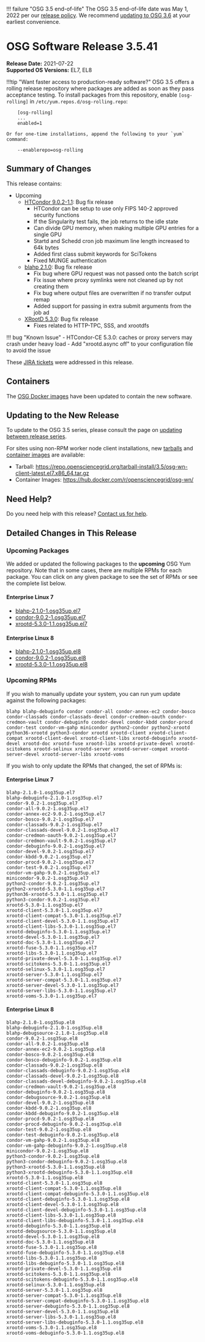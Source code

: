 !!! failure "OSG 3.5 end-of-life"
    The OSG 3.5 end-of-life date was May 1, 2022 per our
    [release policy](https://opensciencegrid.org/technology/policy/release-series/).
    We recommend
    [updating to OSG 3.6](../updating-to-osg-36.md)
    at your earliest convenience.

OSG Software Release 3.5.41
===========================

**Release Date:** 2021-07-22  
**Supported OS Versions:** EL7, EL8

!!!tip "Want faster access to production-ready software?"
    OSG 3.5 offers a rolling release repository where packages are added as soon as they pass acceptance testing.
    To install packages from this repository, enable `[osg-rolling]` in `/etc/yum.repos.d/osg-rolling.repo`:

        [osg-rolling]
        ...
        enabled=1

    Or for one-time installations, append the following to your `yum` command:

        --enablerepo=osg-rolling

Summary of Changes
------------------

This release contains:

-   Upcoming
    -   [HTCondor 9.0.2-1.1](https://www-auth.cs.wisc.edu/lists/htcondor-world/2021/msg00014.shtml): Bug fix release
        -   HTCondor can be setup to use only FIPS 140-2 approved security functions
        -   If the Singularity test fails, the job returns to the idle state
        -   Can divide GPU memory, when making multiple GPU entries for a single GPU
        -   Startd and Schedd cron job maximum line length increased to 64k bytes
        -   Added first class submit keywords for SciTokens
        -   Fixed MUNGE authentication
    -   [blahp 2.1.0](https://github.com/htcondor/BLAH/releases/tag/v2.1.0): Bug fix release
        -   Fix bug where GPU request was not passed onto the batch script
        -   Fix issue where proxy symlinks were not cleaned up by not creating them
        -   Fix bug where output files are overwritten if no transfer output remap
        -   Added support for passing in extra submit arguments from the job ad
    -   [XRootD 5.3.0](https://github.com/xrootd/xrootd/blob/v5.3.0/docs/ReleaseNotes.txt): Bug fix release
        -   Fixes related to HTTP-TPC, SSS, and xrootdfs

!!! bug "Known Issue"
    -   HTCondor-CE 5.3.0: caches or proxy servers may crash under heavy load
        -   Add "xrootd.async off" to your configuration file to avoid the issue

These
[JIRA tickets](https://opensciencegrid.atlassian.net/issues/?jql=project%20%3D%20SOFTWARE%20AND%20fixVersion%20in%20(3.5.41-upcoming)%20ORDER%20BY%20priority%20DESC%2C%20key%20DESC)
were addressed in this release.

Containers
----------

The [OSG Docker images](https://hub.docker.com/u/opensciencegrid/) have been updated to contain the new software.

Updating to the New Release
---------------------------

To update to the OSG 3.5 series, please consult the page on
[updating between release series](../updating-to-osg-35.md).

For sites using non-RPM worker node client installations, new [tarballs](../../worker-node/install-wn-tarball.md) and
[container images](../../worker-node/using-wn-containers.md) are available:

- Tarball: <https://repo.opensciencegrid.org/tarball-install/3.5/osg-wn-client-latest.el7.x86_64.tar.gz>
- Container Images: <https://hub.docker.com/r/opensciencegrid/osg-wn/>

Need Help?
----------

Do you need help with this release? [Contact us for help](../../common/help.md).

Detailed Changes in This Release
--------------------------------

### Upcoming Packages

We added or updated the following packages to the **upcoming** OSG Yum repository.
Note that in some cases, there are multiple RPMs for each package.
You can click on any given package to see the set of RPMs or see the complete list below.

#### Enterprise Linux 7

-   [blahp-2.1.0-1.osg35up.el7](https://koji.chtc.wisc.edu/koji/search?match=glob&type=build&terms=blahp-2.1.0-1.osg35up.el7)
-   [condor-9.0.2-1.osg35up.el7](https://koji.chtc.wisc.edu/koji/search?match=glob&type=build&terms=condor-9.0.2-1.osg35up.el7)
-   [xrootd-5.3.0-1.1.osg35up.el7](https://koji.chtc.wisc.edu/koji/search?match=glob&type=build&terms=xrootd-5.3.0-1.1.osg35up.el7)

#### Enterprise Linux 8

-   [blahp-2.1.0-1.osg35up.el8](https://koji.chtc.wisc.edu/koji/search?match=glob&type=build&terms=blahp-2.1.0-1.osg35up.el8)
-   [condor-9.0.2-1.osg35up.el8](https://koji.chtc.wisc.edu/koji/search?match=glob&type=build&terms=condor-9.0.2-1.osg35up.el8)
-   [xrootd-5.3.0-1.1.osg35up.el8](https://koji.chtc.wisc.edu/koji/search?match=glob&type=build&terms=xrootd-5.3.0-1.1.osg35up.el8)

### Upcoming RPMs

If you wish to manually update your system, you can run yum update against the following packages:

    blahp blahp-debuginfo condor condor-all condor-annex-ec2 condor-bosco condor-classads condor-classads-devel condor-credmon-oauth condor-credmon-vault condor-debuginfo condor-devel condor-kbdd condor-procd condor-test condor-vm-gahp minicondor python2-condor python2-xrootd python36-xrootd python3-condor xrootd xrootd-client xrootd-client-compat xrootd-client-devel xrootd-client-libs xrootd-debuginfo xrootd-devel xrootd-doc xrootd-fuse xrootd-libs xrootd-private-devel xrootd-scitokens xrootd-selinux xrootd-server xrootd-server-compat xrootd-server-devel xrootd-server-libs xrootd-voms 

If you wish to only update the RPMs that changed, the set of RPMs is:

#### Enterprise Linux 7

``` file
blahp-2.1.0-1.osg35up.el7
blahp-debuginfo-2.1.0-1.osg35up.el7
condor-9.0.2-1.osg35up.el7
condor-all-9.0.2-1.osg35up.el7
condor-annex-ec2-9.0.2-1.osg35up.el7
condor-bosco-9.0.2-1.osg35up.el7
condor-classads-9.0.2-1.osg35up.el7
condor-classads-devel-9.0.2-1.osg35up.el7
condor-credmon-oauth-9.0.2-1.osg35up.el7
condor-credmon-vault-9.0.2-1.osg35up.el7
condor-debuginfo-9.0.2-1.osg35up.el7
condor-devel-9.0.2-1.osg35up.el7
condor-kbdd-9.0.2-1.osg35up.el7
condor-procd-9.0.2-1.osg35up.el7
condor-test-9.0.2-1.osg35up.el7
condor-vm-gahp-9.0.2-1.osg35up.el7
minicondor-9.0.2-1.osg35up.el7
python2-condor-9.0.2-1.osg35up.el7
python2-xrootd-5.3.0-1.1.osg35up.el7
python36-xrootd-5.3.0-1.1.osg35up.el7
python3-condor-9.0.2-1.osg35up.el7
xrootd-5.3.0-1.1.osg35up.el7
xrootd-client-5.3.0-1.1.osg35up.el7
xrootd-client-compat-5.3.0-1.1.osg35up.el7
xrootd-client-devel-5.3.0-1.1.osg35up.el7
xrootd-client-libs-5.3.0-1.1.osg35up.el7
xrootd-debuginfo-5.3.0-1.1.osg35up.el7
xrootd-devel-5.3.0-1.1.osg35up.el7
xrootd-doc-5.3.0-1.1.osg35up.el7
xrootd-fuse-5.3.0-1.1.osg35up.el7
xrootd-libs-5.3.0-1.1.osg35up.el7
xrootd-private-devel-5.3.0-1.1.osg35up.el7
xrootd-scitokens-5.3.0-1.1.osg35up.el7
xrootd-selinux-5.3.0-1.1.osg35up.el7
xrootd-server-5.3.0-1.1.osg35up.el7
xrootd-server-compat-5.3.0-1.1.osg35up.el7
xrootd-server-devel-5.3.0-1.1.osg35up.el7
xrootd-server-libs-5.3.0-1.1.osg35up.el7
xrootd-voms-5.3.0-1.1.osg35up.el7
```

#### Enterprise Linux 8

``` file
blahp-2.1.0-1.osg35up.el8
blahp-debuginfo-2.1.0-1.osg35up.el8
blahp-debugsource-2.1.0-1.osg35up.el8
condor-9.0.2-1.osg35up.el8
condor-all-9.0.2-1.osg35up.el8
condor-annex-ec2-9.0.2-1.osg35up.el8
condor-bosco-9.0.2-1.osg35up.el8
condor-bosco-debuginfo-9.0.2-1.osg35up.el8
condor-classads-9.0.2-1.osg35up.el8
condor-classads-debuginfo-9.0.2-1.osg35up.el8
condor-classads-devel-9.0.2-1.osg35up.el8
condor-classads-devel-debuginfo-9.0.2-1.osg35up.el8
condor-credmon-vault-9.0.2-1.osg35up.el8
condor-debuginfo-9.0.2-1.osg35up.el8
condor-debugsource-9.0.2-1.osg35up.el8
condor-devel-9.0.2-1.osg35up.el8
condor-kbdd-9.0.2-1.osg35up.el8
condor-kbdd-debuginfo-9.0.2-1.osg35up.el8
condor-procd-9.0.2-1.osg35up.el8
condor-procd-debuginfo-9.0.2-1.osg35up.el8
condor-test-9.0.2-1.osg35up.el8
condor-test-debuginfo-9.0.2-1.osg35up.el8
condor-vm-gahp-9.0.2-1.osg35up.el8
condor-vm-gahp-debuginfo-9.0.2-1.osg35up.el8
minicondor-9.0.2-1.osg35up.el8
python3-condor-9.0.2-1.osg35up.el8
python3-condor-debuginfo-9.0.2-1.osg35up.el8
python3-xrootd-5.3.0-1.1.osg35up.el8
python3-xrootd-debuginfo-5.3.0-1.1.osg35up.el8
xrootd-5.3.0-1.1.osg35up.el8
xrootd-client-5.3.0-1.1.osg35up.el8
xrootd-client-compat-5.3.0-1.1.osg35up.el8
xrootd-client-compat-debuginfo-5.3.0-1.1.osg35up.el8
xrootd-client-debuginfo-5.3.0-1.1.osg35up.el8
xrootd-client-devel-5.3.0-1.1.osg35up.el8
xrootd-client-devel-debuginfo-5.3.0-1.1.osg35up.el8
xrootd-client-libs-5.3.0-1.1.osg35up.el8
xrootd-client-libs-debuginfo-5.3.0-1.1.osg35up.el8
xrootd-debuginfo-5.3.0-1.1.osg35up.el8
xrootd-debugsource-5.3.0-1.1.osg35up.el8
xrootd-devel-5.3.0-1.1.osg35up.el8
xrootd-doc-5.3.0-1.1.osg35up.el8
xrootd-fuse-5.3.0-1.1.osg35up.el8
xrootd-fuse-debuginfo-5.3.0-1.1.osg35up.el8
xrootd-libs-5.3.0-1.1.osg35up.el8
xrootd-libs-debuginfo-5.3.0-1.1.osg35up.el8
xrootd-private-devel-5.3.0-1.1.osg35up.el8
xrootd-scitokens-5.3.0-1.1.osg35up.el8
xrootd-scitokens-debuginfo-5.3.0-1.1.osg35up.el8
xrootd-selinux-5.3.0-1.1.osg35up.el8
xrootd-server-5.3.0-1.1.osg35up.el8
xrootd-server-compat-5.3.0-1.1.osg35up.el8
xrootd-server-compat-debuginfo-5.3.0-1.1.osg35up.el8
xrootd-server-debuginfo-5.3.0-1.1.osg35up.el8
xrootd-server-devel-5.3.0-1.1.osg35up.el8
xrootd-server-libs-5.3.0-1.1.osg35up.el8
xrootd-server-libs-debuginfo-5.3.0-1.1.osg35up.el8
xrootd-voms-5.3.0-1.1.osg35up.el8
xrootd-voms-debuginfo-5.3.0-1.1.osg35up.el8
```

